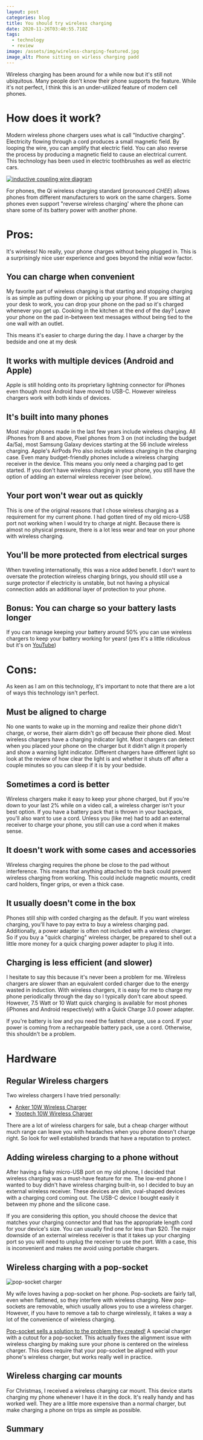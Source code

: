 ```yaml
---
layout: post
categories: blog
title: You should try wireless charging
date: 2020-11-26T03:40:55.718Z
tags:
  - technology
  - review
image: /assets/img/wireless-charging-featured.jpg
image_alt: Phone sitting on wirless charging padd
---
```

Wireless charging has been around for a while now but it's still not ubiquitous. Many people don't know their phone supports the feature. While it's not perfect, I think this is an under-utilized feature of modern cell phones.

# How does it work?

Modern wireless phone chargers uses what is call "Inductive charging". Electricity flowing through a cord produces a small magnetic field. By looping the wire, you can amplify that electric field. You can also reverse the process by producing a magnetic field to cause an electrical current. This technology has been used in electric toothbrushes as well as electric cars.

[![inductive coupling wire diagram](https://upload.wikimedia.org/wikipedia/commons/b/b5/Wireless_power_system_-_inductive_coupling.svg)](https://commons.wikimedia.org/wiki/File:Wireless_power_system_-_inductive_coupling.svg)

For phones, the Qi wireless charging standard (pronounced *CHEE*) allows phones from different manufacturers to work on the same chargers. Some phones even support "reverse wireless charging' where the phone can share some of its battery power with another phone.

# Pros:

It's wireless! No really, your phone charges without being plugged in. This is a surprisingly nice user experience and goes beyond the initial wow factor.

## You can charge when convenient

My favorite part of wireless charging is that starting and stopping charging is as simple as putting down or picking up your phone. If you are sitting at your desk to work, you can drop your phone on the pad so it's charged whenever you get up. Cooking in the kitchen at the end of the day? Leave your phone on the pad in-between text messages without being tied to the one wall with an outlet.

This means it's easier to charge during the day. I have a charger by the bedside and one at my desk

## It works with multiple devices (Android and Apple)

Apple is still holding onto its proprietary lightning connector for iPhones even though most Android have moved to USB-C. However wireless chargers work with both kinds of devices.

## It's built into many phones

Most major phones made in the last few years include wireless charging. All iPhones from 8 and above, Pixel phones from 3 on (not including the budget 4a/5a), most Samsung Galaxy devices starting at the S6 include wireless charging. Apple's AirPods Pro also include wireless charging in the charging case. Even many budget-friendly phones include a wireless charging receiver in the device. This means you only need a charging pad to get started. If you don't have wireless charging in your phone, you still have the option of adding an external wireless receiver (see below).

## Your port won't wear out as quickly

This is one of the original reasons that I chose wireless charging as a requirement for my current phone. I had gotten tired of my old micro-USB port not working when I would try to charge at night. Because there is almost no physical pressure, there is a lot less wear and tear on your phone with wireless charging.

## You'll be more protected from electrical surges

When traveling internationally, this was a nice added benefit. I don't want to oversate the protection wireless charging brings, you should still use a surge protector if electricity is unstable, but not having a physical connection adds an additional layer of protection to your phone.

## Bonus: You can charge so your battery lasts longer

If you can manage keeping your battery around 50% you can use wireless chargers to keep your battery working for years! (yes it's a little ridiculous but it's on [YouTube](https://youtu.be/AF2O4l1JprI))

# Cons:

As keen as I am on this technology, it's important to note that there are a lot of ways this technology isn't perfect.

## Must be aligned to charge

No one wants to wake up in the morning and realize their phone didn't charge, or worse, their alarm didn't go off because their phone died. Most wireless chargers have a charging indicator light. Most chargers can detect when you placed your phone on the charger but it didn't align it properly and show a warning light indicator. Different chargers have different light so look at the review of how clear the light is and whether it shuts off after a couple minutes so you can sleep if it is by your bedside.

## Sometimes a cord is better

Wireless chargers make it easy to keep your phone charged, but if you're down to your last 2% while on a video call, a wireless charger isn't your best option. If you have a battery pack that is thrown in your backpack, you'll also want to use a cord. Unless you (like me) had to add an external receiver to charge your phone, you still can use a cord when it makes sense.

## It doesn't work with some cases and accessories

Wireless charging requires the phone be close to the pad without interference. This means that anything attached to the back could prevent wireless charging from working. This could include magnetic mounts, credit card holders, finger grips, or even a thick case.

## It usually doesn't come in the box

Phones still ship with corded charging as the default. If you want wireless charging, you'll have to pay extra to buy a wireless charging pad. Additionally, a power adapter is often not included with a wireless charger. So if you buy a "quick charging" wireless charger, be prepared to shell out a little more money for a quick charging power adapter to plug it into.

## Charging is less efficient (and slower)

I hesitate to say this because it's never been a problem for me. Wireless chargers are slower than an equivalent corded charger due to the energy wasted in induction. With wireless chargers, it is easy for me to charge my phone periodically through the day so I typically don't care about speed. However, 7.5 Watt or 10 Watt quick charging is available for most phones (iPhones and Android respectively) with a Quick Charge 3.0 power adapter.

If you're battery is low and you need the fastest charge, use a cord. If your power is coming from a rechargeable battery pack, use a cord. Otherwise, this shouldn't be a problem. 

# Hardware

## Regular Wireless chargers

Two wireless chargers I have tried personally:

* [Anker 10W Wireless Charger](https://www.amazon.com/gp/product/B01KJL4XNY/ref=ppx_yo_dt_b_search_asin_title?ie=UTF8&psc=1)
* [Yootech 10W Wireless Charger](https://www.amazon.com/gp/product/B07H93NYC5/ref=ppx_yo_dt_b_search_asin_title?ie=UTF8&psc=1)

There are a lot of wireless chargers for sale, but a cheap charger without much range can leave you with headaches when you phone doesn't charge right. So look for well established brands that have a reputation to protect.

## Adding wireless charging to a phone without

After having a flaky micro-USB port on my old phone, I decided that wireless charging was a must-have feature for me. The low-end phone I wanted to buy didn't have wireless charging built-in, so I decided to buy an external wireless receiver. These devices are slim, oval-shaped devices with a charging cord coming out. The USB-C device I bought easily it between my phone and the silicone case.

If you are considering this option, you should choose the device that matches your charging connector and that has the appropriate length cord for your device's size. You can usually find one for less than $20. The major downside of an external wireless receiver is that it takes up your charging port so you will need to unplug the receiver to use the port. With a case, this is inconvenient and makes me avoid using portable chargers.

## Wireless charging with a pop-socket

![pop-socket charger](https://www.popsockets.com/dw/image/v2/BDFW_PRD/on/demandware.static/-/Sites-popsockets-master-catalog/default/dwb887ce63/images/hi-res/PopPower_Wireless-Charger_Brilliant-White_05A_Back-34.png?sw=800&sh=800)

My wife loves having a pop-socket on her phone. Pop-sockets are fairly tall, even when flattened, so they interfere with wireless charging. New pop-sockets are removable, which usually allows you to use a wireless charger. However, if you have to remove a tab to charge wirelessly, it takes a way a lot of the convenience of wireless charging.

[Pop-socket sells a solution to the problem they created!](https://www.popsockets.com/p/poppower-home-wireless-charger-white/801483.html) A special charger with a cutout for a pop-socket. This actually fixes the alignment issue with wireless charging by making sure your phone is centered on the wireless charger. This does require that your pop-socket be aligned with your phone's wireless charger, but works really well in practice.

## Wireless charging car mounts

For Christmas, I received a wireless charging car mount. This device starts charging my phone whenever I have it in the dock. It's really handy and has worked well. They are a little more expensive than a normal charger, but make charging a phone on trips as simple as possible.

## Summary